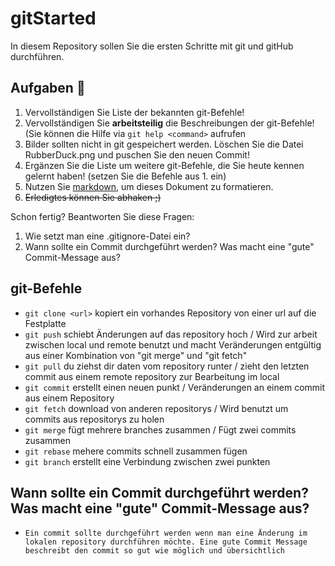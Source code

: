 # gitStarted
In diesem Repository sollen Sie die ersten Schritte mit git und gitHub durchführen.

## Aufgaben :dart:
1. Vervollständigen Sie Liste der bekannten git-Befehle!
2. Vervollständigen Sie **arbeitsteilig** die Beschreibungen der git-Befehle! (Sie können die Hilfe via `git help <command>` aufrufen
4. Bilder sollten nicht in git gespeichert werden. Löschen Sie die Datei RubberDuck.png und puschen Sie den neuen Commit!
2. Ergänzen Sie die Liste um weitere git-Befehle, die Sie heute kennen gelernt haben! (setzen Sie die Befehle aus 1. ein)
3. Nutzen Sie [markdown](https://github.com/adam-p/markdown-here/wiki/Markdown-Cheatsheet), um dieses Dokument zu formatieren.
4. ~~Erledigtes können Sie abhaken ;)~~

Schon fertig? Beantworten Sie diese Fragen:
1. Wie setzt man eine .gitignore-Datei ein?
2. Wann sollte ein Commit durchgeführt werden? Was macht eine "gute" Commit-Message aus?

## git-Befehle
- `git clone <url>` kopiert ein vorhandes Repository von einer url auf die Festplatte
- `git push` schiebt Änderungen auf das repository hoch / Wird zur arbeit zwischen local und remote benutzt und macht Veränderungen entgültig aus einer Kombination von "git merge" und "git fetch"
- `git pull` du ziehst dir daten vom repository runter / zieht den letzten commit aus einem remote repository zur Bearbeitung im local
- `git commit` erstellt einen neuen punkt / Veränderungen an einem commit aus einem Repository
- `git fetch` download von anderen repositorys / Wird benutzt um commits aus repositorys zu holen
- `git merge` fügt mehrere branches zusammen / Fügt zwei commits zusammen
- `git rebase` mehere commits schnell zusammen fügen
- `git branch` erstellt eine Verbindung zwischen zwei punkten


## Wann sollte ein Commit durchgeführt werden? Was macht eine "gute" Commit-Message aus? 
- `Ein commit sollte durchgeführt werden wenn man eine Änderung im lokalen repository durchführen möchte. Eine gute Commit Message beschreibt den commit so gut wie möglich und übersichtlich`






